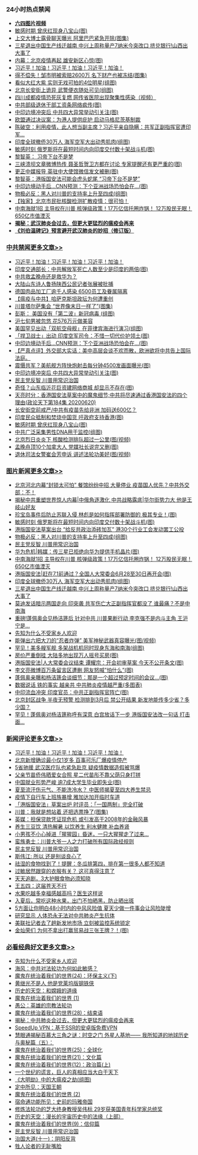 <div class="catlist">
<h3>24小时热点禁闻</h3>
<ul>
<li><b><a href="http://d1.bdrive.tk/64.mp4" target="_blank">六四图片视频</a></b></li>
<li><a href="https://github.com/fqnews/bnews/blob/master/cbnews/20200621/1348116.md">敏感时期 曾庆红现身八宝山(图)</a></li>
<li><a href="https://github.com/fqnews/bnews/blob/master/cnnews/20200621/1348246.md">上交大博士露骨聊天曝光 阿里巴巴紧急开除(图集)</a></li>
<li><a href="https://github.com/fqnews/bnews/blob/master/topimagenews/20200620/1347982.md">三星退出中国生产线迁越南 中兴上周称量产7纳米今突改口 挤兑银行!山西出大事了</a></li>
<li><a href="https://github.com/fqnews/bnews/blob/master/cbnews/20200621/1348025.md">内幕：北京疫情再起 雄安新区心惊(图)</a></li>
<li><a href="https://github.com/fqnews/bnews/blob/master/comments/20200621/783267.md">习近平！加油！习近平！加油！习近平！加油！</a></li>
<li><a href="https://github.com/fqnews/bnews/blob/master/yule/20200621/1348058.md">得不偿失！邹市明被索赔2600万 名下财产也被冻结(图集)</a></li>
<li><a href="https://github.com/fqnews/bnews/blob/master/yule/20200621/1348060.md">看似大红大紫 实则无戏可拍的4位明星(组图)</a></li>
<li><a href="https://github.com/fqnews/bnews/blob/master/cbnews/20200621/1348088.md">北京长安街上诡异 武警便衣随处可见(组图)</a></li>
<li><a href="https://github.com/fqnews/bnews/blob/master/cnnews/20200621/1348035.md">四川成都疫情恐死灰复燃 网传省医院出现聚集性感染（视频）</a></li>
<li><a href="https://github.com/fqnews/bnews/blob/master/cnnews/20200621/1348102.md">中共部级退休干部工资条网络疯传(图)</a></li>
<li><a href="https://github.com/fqnews/bnews/blob/master/cbnews/20200621/1348265.md">中印边境冲突后 中共四大异常举动引关注(图)</a></li>
<li><a href="https://github.com/fqnews/bnews/blob/master/comments/20200621/1348041.md">欧盟通过决议案：为港人提供庇护 启动马格尼茨基制裁</a></li>
<li><a href="https://github.com/fqnews/bnews/blob/master/cbnews/20200621/1348052.md">陈破空：利用疫情，此人想当副主席？习近平亲自隐瞒：共军正副指挥官遭印军... </a></li>
<li><a href="https://github.com/fqnews/bnews/blob/master/topimagenews/20200621/1348103.md">印度全球撤侨30万人 海军空军大出动秀肌肉(组图)</a></li>
<li><a href="https://github.com/fqnews/bnews/blob/master/topimagenews/20200621/1348275.md">敏感时刻 俄罗斯将在最短时间内向印度交付数十架战斗机(图)</a></li>
<li><a href="https://github.com/fqnews/bnews/blob/master/baitai/20200621/1348136.md">黎智英&#65306; 习帝下台不是梦</a></li>
<li><a href="https://github.com/fqnews/bnews/blob/master/cnnews/20200621/1348321.md">三峡溃坝文章微博热传 聂圣哲贺卫方都在讨论 专家提醒还有更严重的(图)</a></li>
<li><a href="https://github.com/fqnews/bnews/blob/master/cbnews/20200621/1348018.md">更正中媒报导 英驻中大使馆微信发文被删(图)</a></li>
<li><a href="https://github.com/fqnews/bnews/blob/master/headline/20200621/1348070.md">黎智英：港版国安法可能会虎头蛇尾 “习帝下台不是梦”</a></li>
<li><a href="https://github.com/fqnews/bnews/blob/master/cbnews/20200621/1348269.md">中印边境动手后…CNN预测：下个亚洲战场恐怕会在…(图)</a></li>
<li><a href="https://github.com/fqnews/bnews/blob/master/topimagenews/20200621/1348244.md">物极必反：黑人对川普的支持率上升至四成(组图)</a></li>
<li><a href="https://github.com/fqnews/bnews/blob/master/comments/20200621/1347994.md">【独家】北京市民批核酸检测扩散疫情：很可怕！</a></li>
<li><a href="https://github.com/fqnews/bnews/blob/master/topimagenews/20200621/1348186.md">中南海就1招 主导权在川普 核弹级政策！17万亿信托圈炸锅！ 12万股民无眠！650亿市值湮灭</a></li>
<li><b><a href="https://github.com/fqnews/bnews/blob/master/comments/20200211/1275071.md" target="_blank">揭秘：武汉肺炎会过去，但更大更猛烈的瘟疫会再来</a></b></li>
<li><b><a href="https://github.com/fqnews/bnews/blob/master/comments/20200207/1272816.md" target="_blank">《刘伯温碑记》预言避开武汉肺炎的妙招（修订版）</a></b></li>
</ul>
</div>

<div class="catlist">
<h3><a href="https://github.com/fqnews/bnews/blob/master/cbnews/" target="_blank">中共禁闻</a><span><a href="https://github.com/fqnews/bnews/blob/master/cbnews/" target="_blank" rel="nofollow">更多文章>></a></span></h3>
<ul>
<li><a href="https://github.com/fqnews/bnews/blob/master/comments/20200621/783267.md" target="_blank">习近平！加油！习近平！加油！习近平！加油！</a></li>
<li><a href="https://github.com/fqnews/bnews/blob/master/cbnews/20200621/1348398.md" target="_blank">印度交通部长：中共解放军死亡人数至少是印度的两倍(图)</a></li>
<li><a href="https://github.com/fqnews/bnews/blob/master/cbnews/20200621/1348391.md" target="_blank">中共救孟晚舟还是救华为？</a></li>
<li><a href="https://github.com/fqnews/bnews/blob/master/cbnews/20200621/1348369.md" target="_blank">大陆山东诗人鲁扬陕西公民记者张展被批捕</a></li>
<li><a href="https://github.com/fqnews/bnews/blob/master/cbnews/20200621/1348318.md" target="_blank">德国肉品加工厂逾千人感染 6500员工及眷属隔离</a></li>
<li><a href="https://github.com/fqnews/bnews/blob/master/cbnews/20200621/1348326.md" target="_blank">【瘟疫与中共】哈萨克斯坦政坛为何遭重创</a></li>
<li><a href="https://github.com/fqnews/bnews/blob/master/cbnews/20200621/1348304.md" target="_blank">川普塔尔萨集会 “世界像末日一样了”(图集)</a></li>
<li><a href="https://github.com/fqnews/bnews/blob/master/cbnews/20200621/1348292.md" target="_blank">彭斯： 美国没有「第二波」新冠病毒 (组图)</a></li>
<li><a href="https://github.com/fqnews/bnews/blob/master/cbnews/20200621/1348276.md" target="_blank">沪七旬男被忽悠 花576万元做美容</a></li>
<li><a href="https://github.com/fqnews/bnews/blob/master/cbnews/20200621/1348272.md" target="_blank">美国罕见出动「双航空母舰」在菲律宾海进行演习(组图)</a></li>
<li><a href="https://github.com/fqnews/bnews/blob/master/cbnews/20200621/1348271.md" target="_blank">「捍卫战士」出动 印度空军司令：不惜一切代价护领土(图)</a></li>
<li><a href="https://github.com/fqnews/bnews/blob/master/cbnews/20200621/1348269.md" target="_blank">中印边境动手后…CNN预测：下个亚洲战场恐怕会在…(图)</a></li>
<li><a href="https://github.com/fqnews/bnews/blob/master/cbnews/20200621/1348268.md" target="_blank">【严真点评】外交部大实话：美中高层会谈不欢而散，欧洲欲将中共告上国际法庭。</a></li>
<li><a href="https://github.com/fqnews/bnews/blob/master/cbnews/20200621/1348266.md" target="_blank">震慑共军？美航舰方阵快炮射击每分钟4500发画面曝光(图)</a></li>
<li><a href="https://github.com/fqnews/bnews/blob/master/cbnews/20200621/1348265.md" target="_blank">中印边境冲突后 中共四大异常举动引关注(图)</a></li>
<li><a href="https://github.com/fqnews/bnews/blob/master/comments/20200621/1348236.md" target="_blank">民主党反智 川普用常识治国</a></li>
<li><a href="https://github.com/fqnews/bnews/blob/master/cbnews/20200621/1348233.md" target="_blank">奇怪？山东临沂花巨资建网络商城 却显示不存在(图)</a></li>
<li><a href="https://github.com/fqnews/bnews/blob/master/cbnews/20200621/1348216.md" target="_blank">天亮时分：香港国安法草案中的魔鬼细节;中共将尽速通过香港国安法的四个理由(政论天下第184集 20200620)</a></li>
<li><a href="https://github.com/fqnews/bnews/blob/master/cbnews/20200621/1348174.md" target="_blank">长安街空前戒严/中共有疫苗先给非洲 加码送600亿？</a></li>
<li><a href="https://github.com/fqnews/bnews/blob/master/cbnews/20200621/1348128.md" target="_blank">印度民众抵制和焚烧中国货 吁政府支持香港(图)</a></li>
<li><a href="https://github.com/fqnews/bnews/blob/master/cbnews/20200621/1348116.md" target="_blank">敏感时期 曾庆红现身八宝山(图)</a></li>
<li><a href="https://github.com/fqnews/bnews/blob/master/cbnews/20200621/1348105.md" target="_blank">中共广泛采集男性DNA用于监控(组图)</a></li>
<li><a href="https://github.com/fqnews/bnews/blob/master/cbnews/20200621/1348104.md" target="_blank">北京烈日炎炎下 核酸检测排队超过一公里(图/视频)</a></li>
<li><a href="https://github.com/fqnews/bnews/blob/master/cbnews/20200621/1348095.md" target="_blank">孟晚舟顶10个加拿大人 党媒社长说完又删(图)</a></li>
<li><a href="https://github.com/fqnews/bnews/blob/master/cbnews/20200621/1348094.md" target="_blank">退休司法女警崔会芳申诉 讲述法轮功美好(图/视频)</a></li>

</ul>
</div>
<div class="catlist">
<h3><a href="https://github.com/fqnews/bnews/blob/master/topimagenews/" target="_blank">图片新闻</a><span><a href="https://github.com/fqnews/bnews/blob/master/topimagenews/" target="_blank" rel="nofollow">更多文章>></a></span></h3>
<ul>
<li><a href="https://github.com/fqnews/bnews/blob/master/topimagenews/20200621/1348389.md" target="_blank">北京河北内幕“封锁太可怕” 餐馆纷纷中招 大量停业 疫苗国人优先？中共外交部：不！</a></li>
<li><a href="https://github.com/fqnews/bnews/blob/master/topimagenews/20200621/1348327.md" target="_blank">揭秘中共重塑世界惊人内幕|中俄角逐激化 中共战略露底|华尔街势力大 他是王岐山好友</a></li>
<li><a href="https://github.com/fqnews/bnews/blob/master/topimagenews/20200621/1348303.md" target="_blank">珍宝岛事件后防止苏联入侵 林彪是如何指挥部署防御的 极其专业！(图)</a></li>
<li><a href="https://github.com/fqnews/bnews/blob/master/topimagenews/20200621/1348275.md" target="_blank">敏感时刻 俄罗斯将在最短时间内向印度交付数十架战斗机(图)</a></li>
<li><a href="https://github.com/fqnews/bnews/blob/master/topimagenews/20200621/1348251.md" target="_blank">港版国安法草案出台 &#8220;给反共政治添砖加瓦&#8221; 港30个行业工会发动罢工公投</a></li>
<li><a href="https://github.com/fqnews/bnews/blob/master/topimagenews/20200621/1348244.md" target="_blank">物极必反：黑人对川普的支持率上升至四成(组图)</a></li>
<li><a href="https://github.com/fqnews/bnews/blob/master/comments/20200621/1348236.md" target="_blank">民主党反智 川普用常识治国</a></li>
<li><a href="https://github.com/fqnews/bnews/blob/master/topimagenews/20200621/1348187.md" target="_blank">华为危机|韩媒：传三星已拒绝向华为提供手机晶片(图)</a></li>
<li><a href="https://github.com/fqnews/bnews/blob/master/topimagenews/20200621/1348186.md" target="_blank">中南海就1招 主导权在川普 核弹级政策！17万亿信托圈炸锅！ 12万股民无眠！650亿市值湮灭</a></li>
<li><a href="https://github.com/fqnews/bnews/blob/master/topimagenews/20200621/1348151.md" target="_blank">港版国安法|赶在7.1前通过？全国人大常委会6月28至30日再开会(图)</a></li>
<li><a href="https://github.com/fqnews/bnews/blob/master/topimagenews/20200621/1348103.md" target="_blank">印度全球撤侨30万人 海军空军大出动秀肌肉(组图)</a></li>
<li><a href="https://github.com/fqnews/bnews/blob/master/topimagenews/20200620/1347982.md" target="_blank">三星退出中国生产线迁越南 中兴上周称量产7纳米今突改口 挤兑银行!山西出大事了</a></li>
<li><a href="https://github.com/fqnews/bnews/blob/master/topimagenews/20200620/1347910.md" target="_blank">莫迪发话暗示两国走向 印突袭 共军伤亡大正副指挥官都没了 谁最痛？不是中南海</a></li>
<li><a href="https://github.com/fqnews/bnews/blob/master/topimagenews/20200620/1347832.md" target="_blank">重磅!蓬佩奥会见杨洁篪后 针对中共 川普果断行动 李克强不是内斗主角 王沪宁是&#8230;</a></li>
<li><a href="https://github.com/fqnews/bnews/blob/master/comments/20200620/1346848.md" target="_blank">先知为什么不受家乡人欢迎</a></li>
<li><a href="https://github.com/fqnews/bnews/blob/master/topimagenews/20200620/1347824.md" target="_blank">能弹出六把大刀的“忍者炸弹” 美军神秘武器真容曝光(图/视频)</a></li>
<li><a href="https://github.com/fqnews/bnews/blob/master/topimagenews/20200620/1347800.md" target="_blank">罕见！美多艘军舰 多架战机机同时现身东海和南海(组图)</a></li>
<li><a href="https://github.com/fqnews/bnews/blob/master/topimagenews/20200620/1347784.md" target="_blank">房价严重倒挂 大陆多地出现万人摇号买房(图)</a></li>
<li><a href="https://github.com/fqnews/bnews/blob/master/topimagenews/20200620/1347757.md" target="_blank">港版国安法|人大常委会议结束 谭耀宗：开会初审草案 今天不公开条文(图)</a></li>
<li><a href="https://github.com/fqnews/bnews/blob/master/topimagenews/20200620/1347755.md" target="_blank">李文亮微博百万条留言区遭删 网友怒喊&#8221;怕什么&#8221;(图)</a></li>
<li><a href="https://github.com/fqnews/bnews/blob/master/topimagenews/20200620/1347704.md" target="_blank">蓬佩奥亲曝和杨洁篪会谈细节：那是一个超过预定时间的会议&#8230;(图)</a></li>
<li><a href="https://github.com/fqnews/bnews/blob/master/comments/20200620/1347687.md" target="_blank">数据说话 铁的事实 越亲共 中共肺炎疫情越严重(多图表)</a></li>
<li><a href="https://github.com/fqnews/bnews/blob/master/topimagenews/20200620/1347555.md" target="_blank">中印流血冲突 印度官员：中共正副指挥官阵亡(图)</a></li>
<li><a href="https://github.com/fqnews/bnews/blob/master/topimagenews/20200619/1347454.md" target="_blank">北京封区战争 半夜无预警 检测排到3月后 禁公开结果 新发地能传多少省？多少国？</a></li>
<li><a href="https://github.com/fqnews/bnews/blob/master/topimagenews/20200619/1347431.md" target="_blank">罕见！蓬佩奥对杨洁篪称呼有深意 白宫放话下一步 港版国安法改一句话 打击面…</a></li>

</ul>
</div>
<div class="catlist">
<h3><a href="https://github.com/fqnews/bnews/blob/master/comments/" target="_blank">新闻评论</a><span><a href="https://github.com/fqnews/bnews/blob/master/comments/" target="_blank" rel="nofollow">更多文章>></a></span></h3>
<ul>
<li><a href="https://github.com/fqnews/bnews/blob/master/comments/20200621/783267.md" target="_blank">习近平！加油！习近平！加油！习近平！加油！</a></li>
<li><a href="https://github.com/fqnews/bnews/blob/master/comments/20200621/1348395.md" target="_blank">北京新增确诊最小仅1岁多  百事可乐厂爆疫情停产</a></li>
<li><a href="https://github.com/fqnews/bnews/blob/master/comments/20200621/1348390.md" target="_blank">5省驰援 武汉医疗队也紧急赴京 疑疫情数据造假被骂爆</a></li>
<li><a href="https://github.com/fqnews/bnews/blob/master/comments/20200621/1348384.md" target="_blank">父亲节苗侨伟晒爱女合照  星二代苗彤不靠父荫只身打拼</a></li>
<li><a href="https://github.com/fqnews/bnews/blob/master/comments/20200621/1348360.md" target="_blank">中国就业形势严峻 逾7成大学生毕业即失业(图)</a></li>
<li><a href="https://github.com/fqnews/bnews/blob/master/comments/20200621/1348350.md" target="_blank">夏至流汗伤元气、不能洗冷水？ 中医师揭夏至四大养生禁忌</a></li>
<li><a href="https://github.com/fqnews/bnews/blob/master/comments/20200621/1348332.md" target="_blank">疫情下自行车上班族暴增  雅加达加开临时车道</a></li>
<li><a href="https://github.com/fqnews/bnews/blob/master/comments/20200621/1348317.md" target="_blank">「港版国安法」草案出炉  时评员：「一国两制」完全打破</a></li>
<li><a href="https://github.com/fqnews/bnews/blob/master/comments/20200621/1348302.md" target="_blank">川普：我就是想站着 还把选票挣了(图集)</a></li>
<li><a href="https://github.com/fqnews/bnews/blob/master/comments/20200621/1348299.md" target="_blank">英媒：担保贷款凭证现危机 或引发高于2008年的金融风暴</a></li>
<li><a href="https://github.com/fqnews/bnews/blob/master/comments/20200621/1348296.md" target="_blank">养生三豆饮 清热解暑 以饮养生 利水健脾 补血养肾</a></li>
<li><a href="https://github.com/fqnews/bnews/blob/master/comments/20200621/1348274.md" target="_blank">小男孩不小心掉进「猩猩园」昏迷，一只大猩猩走了过来&#8230;</a></li>
<li><a href="https://github.com/fqnews/bnews/blob/master/comments/20200621/1348255.md" target="_blank">蛮族勇士：川普大爷一人之力打破所有国际政经规则</a></li>
<li><a href="https://github.com/fqnews/bnews/blob/master/comments/20200621/1348236.md" target="_blank">民主党反智 川普用常识治国</a></li>
<li><a href="https://github.com/fqnews/bnews/blob/master/comments/20200621/1348234.md" target="_blank">斯伟江: 所以 还是别谈良心了</a></li>
<li><a href="https://github.com/fqnews/bnews/blob/master/comments/20200621/1348210.md" target="_blank">祛湿的食物找到了！提醒：冬瓜排第四，排在第一很多人都不知道</a></li>
<li><a href="https://github.com/fqnews/bnews/blob/master/comments/20200621/1348209.md" target="_blank">过敏居然跟穿的衣服有关？ 这可真得注意了</a></li>
<li><a href="https://github.com/fqnews/bnews/blob/master/comments/20200621/1348208.md" target="_blank">天天追剧，3大护眼食物必须知晓</a></li>
<li><a href="https://github.com/fqnews/bnews/blob/master/comments/20200621/1348207.md" target="_blank">王五四：这届苍天不行</a></li>
<li><a href="https://github.com/fqnews/bnews/blob/master/comments/20200621/1348196.md" target="_blank">水果吃越多幸福感越高吗？医生这样说</a></li>
<li><a href="https://github.com/fqnews/bnews/blob/master/comments/20200621/1348195.md" target="_blank">入夏后，常吃这种水果，出门不怕晒黑，防止晒出斑</a></li>
<li><a href="https://github.com/fqnews/bnews/blob/master/comments/20200621/1348194.md" target="_blank">5方面让你明白48小时内的中风风险值  夏天少做一件事会让风险陡增</a></li>
<li><a href="https://github.com/fqnews/bnews/blob/master/comments/20200621/1348193.md" target="_blank">研究显示 人体恐永无法对中共肺炎产生抗体</a></li>
<li><a href="https://github.com/fqnews/bnews/blob/master/comments/20200621/1348191.md" target="_blank">美联社记者去了趟新发地市场 立刻被监控系统锁定</a></li>
<li><a href="https://github.com/fqnews/bnews/blob/master/comments/20200621/1348181.md" target="_blank">金灿荣们 为何不拿出打赢贸易战三张王牌？！(图)</a></li>

</ul>
</div>

<div class="catlist">
<h3><a href="https://github.com/fqnews/bnews/blob/master/bikan/" target="_blank">必看经典好文</a><span><a href="https://github.com/fqnews/bnews/blob/master/bikan/" target="_blank" rel="nofollow">更多文章>></a></span></h3>
<ul>
<li><a href="https://github.com/fqnews/bnews/blob/master/comments/20200620/1346848.md" target="_blank">先知为什么不受家乡人欢迎</a></li>
<li><a href="https://github.com/fqnews/bnews/blob/master/comments/20191218/1228234.md" target="_blank">海风：中共对法轮功为何如此敏感？</a></li>
<li><a href="https://github.com/fqnews/bnews/blob/master/cbnews/20180907/994846.md" target="_blank">魔鬼在统治着我们的世界(24)：环保主义(下)</a></li>
<li><a href="https://github.com/fqnews/bnews/blob/master/lifebaike/20190522/1131765.md" target="_blank">黄继光不是人 他是党莱坞版钢铁侠</a></li>
<li><a href="https://github.com/fqnews/bnews/blob/master/cbnews/20190219/1083302.md" target="_blank">历史的天空：和嫦娥的道缘</a></li>
<li><a href="https://github.com/fqnews/bnews/blob/master/topimagenews/20180519/944624.md" target="_blank">魔鬼在统治着我们的世界 (1)</a></li>
<li><a href="https://github.com/fqnews/bnews/blob/master/comments/20200313/1292991.md" target="_blank">愚公：英雄的宗教法轮功</a></li>
<li><a href="https://github.com/fqnews/bnews/blob/master/comments/20181228/1054609.md" target="_blank">魔鬼在统治着我们的世界(28)：结束语</a></li>
<li><a href="https://github.com/fqnews/bnews/blob/master/comments/20200211/1275071.md" target="_blank">揭秘：中共肺炎会过去，但更大更猛烈的瘟疫会再来</a></li>
<li><a href="https://github.com/fqnews/bnews/blob/master/cbnews/20191226/1241739.md" target="_blank">SpeedUp VPN：基于SSR的安卓版免费VPN</a></li>
<li><a href="https://github.com/fqnews/bnews/blob/master/cbnews/20170907/819423.md" target="_blank">慧眼通揭秘百慕大三角之谜：时空之门 外星人基地—— 我所知道的地球历史与奥秘篇（五）：</a></li>
<li><a href="https://github.com/fqnews/bnews/blob/master/comments/20181017/1014654.md" target="_blank">魔鬼在统治着我们的世界(25)：全球化</a></li>
<li><a href="https://github.com/fqnews/bnews/blob/master/comments/20180802/980476.md" target="_blank">魔鬼在统治着我们的世界(21)：文化篇</a></li>
<li><a href="https://github.com/fqnews/bnews/blob/master/topimagenews/20180601/951286.md" target="_blank">魔鬼在统治着我们的世界(12)：政治篇(上)</a></li>
<li><a href="https://github.com/fqnews/bnews/blob/master/comments/20200621/1348067.md" target="_blank">一个世纪的谎言，巨人的真相应当大白于天下</a></li>
<li><a href="https://github.com/fqnews/bnews/blob/master/comments/20200203/1269785.md" target="_blank">《大明劫》中的大瘟疫之劫(组图)</a></li>
<li><a href="https://github.com/fqnews/bnews/blob/master/tculture/xiulian/20151111/470021.md" target="_blank">定中所见：天国王朝</a></li>
<li><a href="https://github.com/fqnews/bnews/blob/master/topimagenews/20180520/944940.md" target="_blank">魔鬼在统治着我们的世界 (2)</a></li>
<li><a href="https://github.com/fqnews/bnews/blob/master/cbnews/20180711/970353.md" target="_blank">宿命通功能所见：史前的玛雅帝国</a></li>
<li><a href="https://github.com/fqnews/bnews/blob/master/comments/20190517/1129285.md" target="_blank">修炼法轮功的芝大终身教授吴伟标 29岁获美国青年科学家总统奖</a></li>
<li><a href="https://github.com/fqnews/bnews/blob/master/tculture/20121025/73065.md" target="_blank">历史的天空：漫长的宇宙历史中的法缘（上部）</a></li>
<li><a href="https://github.com/fqnews/bnews/blob/master/topimagenews/20180529/949649.md" target="_blank">魔鬼在统治着我们的世界(9)：信仰篇</a></li>
<li><a href="https://github.com/fqnews/bnews/blob/master/comments/20200621/1348236.md" target="_blank">民主党反智 川普用常识治国</a></li>
<li><a href="https://github.com/fqnews/bnews/blob/master/cbnews/20180317/915893.md" target="_blank">治国大道(十一)：阴阳反背</a></li>
<li><a href="https://github.com/fqnews/bnews/blob/master/comments/20200606/783250.md" target="_blank">牲人论者的无耻嘴脸</a></li>

</ul>
</div>
